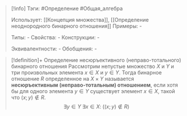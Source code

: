 > [!info]
> Тэги: #Определение #Общая_алгебра 
> 
> Использует: [[Концепция множества]], [[Определение неоднородного бинарного отношения]]
> Примеры: *-*
> 
> Типы: *-*
> Свойства: *-*
> Конструкции: *-*
> 
> Эквивалентности: *-*
> Обобщения: *-*

> [!definition]+ Определение несюръективного (неправо-тотального) бинарного отношения
> Рассмотрим непустые множество $X$ и $Y$ и три произвольных элемента $x \in X$ и $y \in Y$. Тогда бинарное отношение $R$ определенное на $X \times Y$ называется **несюръективным (неправо-тотальным) отношением**, если хотя бы для одного элемента $y \in Y$ существует элемент $x \in X$, такой что $(x;y) \not\in R$.
> $$\exists y \in Y \; \exists x \in X: \; \big((x;y) \not\in R\big)$$
